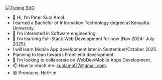 [![Typing SVG](https://readme-typing-svg.demolab.com?font=Fira+Code&pause=1000&color=0CF777&width=435&lines=I'm+Quol%2C+a+Full+stack+Software)](https://git.io/typing-svg)
- 👋 Hi, I’m Peter Kuol Amol.
-   I earned a Bachelor of Information Technology degree at Kenyatta University.
- 👀 I’m interested in Software engineering.
- 🌱 I’m learning Full-Stack Web Development for now (Nov 2024- July 2025).
-   I will learn Mobile App development later in September/October 2025.
-   Planning to lean towards Front-end development.
- 💞️ I’m looking to collaborate on WebDev/Mobile Apps Development.
- 📫 How to reach me: kuolamol77@gmail.com.
- 😄 Pronouns: He/Him.


<!---
Quol04/Quol04 is a ✨ special ✨ repository because its `README.md` (this file) appears on your GitHub profile.
You can click the Preview link to take a look at your changes.
--->
